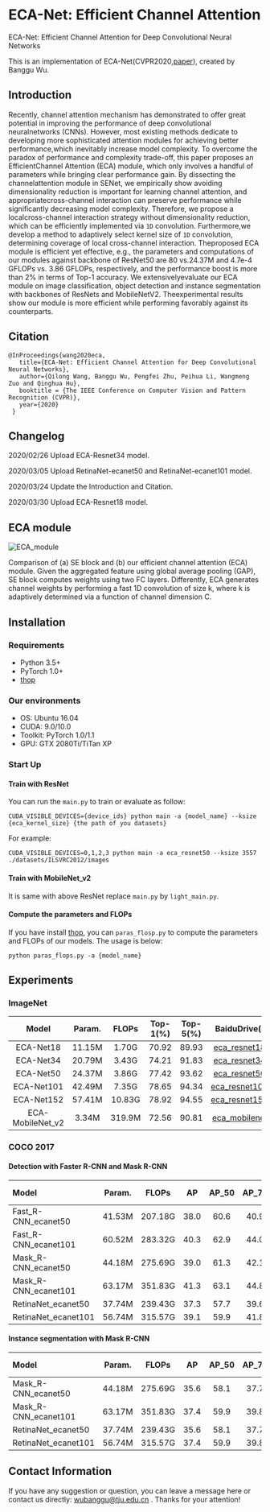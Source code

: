# ECA-Net: Efficient Channel Attention

ECA-Net: Efficient Channel Attention for Deep Convolutional Neural Networks

This is an implementation of ECA-Net(CVPR2020,[paper](https://arxiv.org/abs/1910.03151)), created by Banggu Wu.

## Introduction
Recently, channel attention mechanism has demonstrated to offer great potential in improving the performance of deep convolutional neuralnetworks (CNNs). However, most existing methods dedicate to developing more sophisticated attention modules for achieving better performance,which inevitably increase model complexity. To overcome the paradox of performance and complexity trade-off, this paper proposes an EfficientChannel Attention (ECA) module, which only involves a handful of parameters while bringing clear performance gain. By dissecting the channelattention module in SENet, we empirically show avoiding dimensionality reduction is important for learning channel attention, and appropriatecross-channel interaction can preserve performance while significantly decreasing model complexity. Therefore, we propose a localcross-channel interaction strategy without dimensionality reduction, which can be efficiently implemented via `1D` convolution. Furthermore,we develop a method to adaptively select kernel size of `1D` convolution, determining coverage of local cross-channel interaction. Theproposed ECA module is efficient yet effective, e.g., the parameters and computations of our modules against backbone of ResNet50 are 80 vs.24.37M and 4.7e-4 GFLOPs vs. 3.86 GFLOPs, respectively, and the performance boost is more than 2\% in terms of Top-1 accuracy. We extensivelyevaluate our ECA module on image classification, object detection and instance segmentation with backbones of ResNets and MobileNetV2. Theexperimental results show our module is more efficient while performing favorably against its counterparts.

## Citation

    @InProceedings{wang2020eca,
       title={ECA-Net: Efficient Channel Attention for Deep Convolutional Neural Networks},
       author={Qilong Wang, Banggu Wu, Pengfei Zhu, Peihua Li, Wangmeng Zuo and Qinghua Hu},
       booktitle = {The IEEE Conference on Computer Vision and Pattern Recognition (CVPR)},
       year={2020}
     }

## Changelog
2020/02/26 Upload ECA-Resnet34 model.

2020/03/05 Upload RetinaNet-ecanet50 and RetinaNet-ecanet101 model.

2020/03/24 Update the Introduction and Citation.

2020/03/30 Upload ECA-Resnet18 model.

## ECA module

![ECA_module](figures/eca_module.jpg)

Comparison of (a) SE block and (b) our efficient channel attention (ECA) module. Given the aggregated feature using global average pooling (GAP), SE block computes weights using two FC layers. Differently, ECA generates channel weights by performing a fast 1D convolution of size k, where k is adaptively determined via a function of channel dimension C.

## Installation

### Requirements

- Python 3.5+
- PyTorch 1.0+
- [thop](https://github.com/Lyken17/pytorch-OpCounter)

### Our environments

- OS: Ubuntu 16.04
- CUDA: 9.0/10.0
- Toolkit: PyTorch 1.0/1.1
- GPU: GTX 2080Ti/TiTan XP

### Start Up

#### Train with ResNet

You can run the `main.py` to train or evaluate as follow:

```
CUDA_VISIBLE_DEVICES={device_ids} python main -a {model_name} --ksize {eca_kernel_size} {the path of you datasets}
```
For example:
```
CUDA_VISIBLE_DEVICES=0,1,2,3 python main -a eca_resnet50 --ksize 3557 ./datasets/ILSVRC2012/images
```

#### Train with MobileNet_v2
It is same with above ResNet replace `main.py` by `light_main.py`.

#### Compute the parameters and FLOPs
If you have install [thop](https://github.com/Lyken17/pytorch-OpCounter), you can `paras_flosp.py` to compute the parameters and FLOPs of our models. The usage is below:
```
python paras_flops.py -a {model_name}
```

## Experiments

### ImageNet
|Model|Param.|FLOPs|Top-1(%)|Top-5(%)|BaiduDrive(models)|Extract code|GoogleDrive|
|:---:|:----:|:---:|:------:|:------:|:----------------:|:----------:|:---------:|
|ECA-Net18|11.15M|1.70G|70.92|89.93|[eca_resnet18_k3577](https://pan.baidu.com/s/1Bh9J7VY2tYj5oEvEEqvdhQ)|utsy|[eca_resnet18_k3577](https://drive.google.com/open?id=1LMRFRTyzVifGBi2MUpTuYEWW44S8mwyl)|
|ECA-Net34|20.79M|3.43G|74.21|91.83|[eca_resnet34_k3357](https://pan.baidu.com/s/1FFVUBbbJfNNFhyiZZ2P2AQ)|o4dh|[eca_resnet34_k3357](https://drive.google.com/open?id=15LV5Jkea3GPzvLP5__H7Gg88oNQUxBDE)|
|ECA-Net50|24.37M|3.86G|77.42|93.62|[eca_resnet50_k3557](https://pan.baidu.com/s/18LXDcxy8qG66h-7FlWW4SA)|no6u|[eca_resnet50_k3557](https://drive.google.com/open?id=1670rce333c_lyMWFzBlNZoVUvtxbCF_U)|
|ECA-Net101|42.49M|7.35G|78.65|94.34|[eca_resnet101_k3357](https://pan.baidu.com/s/1-ageRP2tku-YSIOqU09WpA)|iov1|[eca_resnet101_k3357](https://drive.google.com/open?id=1b5FQ8yDFnZ_UhvWT9txmjI_LjbKkgnvC)|
|ECA-Net152|57.41M|10.83G|78.92|94.55|[eca_resnet152_k3357](https://pan.baidu.com/s/1tPxHAltlcpI93CXUkW9ZOQ)|xaft|[eca_resnet152_k3357](https://drive.google.com/open?id=1_bYnaOg9ptsILC_iC7uQ5Izv-u2rjYG5)|
|ECA-MobileNet_v2|3.34M|319.9M|72.56|90.81|[eca_mobilenetv2_k13](https://pan.baidu.com/s/143B03YTGE2ogkPoCj3IorQ)|atpt|[eca_mobilenetv2_k13](https://drive.google.com/open?id=1FxzeXPg1SJQZzVVH4HRjMeq_SVMfidUm)|

### COCO 2017

#### Detection with Faster R-CNN and Mask R-CNN
|Model|Param.|FLOPs|AP|AP_50|AP_75|Pre trained models|Extract code|GoogleDrive|
|:----|:----:|:---:|:--:|:-------:|:-------:|:----------------:|:----------:|:---------:|
|Fast_R-CNN_ecanet50|41.53M|207.18G|38.0|60.6|40.9|[faster_rcnn_ecanet50_k5_bs8_lr0.01](https://pan.baidu.com/s/16mjevcCIG7dPWlmrqRNYEQ)|divf|[faster_rcnn_ecanet50_k5_bs8_lr0.01](https://drive.google.com/open?id=1myjDQIHRiYdTXm7DJjlFe_oyALhHXkrS)|
|Fast_R-CNN_ecanet101|60.52M|283.32G|40.3|62.9|44.0|[faster_rcnn_ecanet101_3357_bs8_lr0.01](https://pan.baidu.com/s/1Ag96zDW7R0PVVZsNaJ9XCQ)|d3kd|[faster_rcnn_ecanet101_3357_bs8_lr0.01](https://drive.google.com/open?id=1otCeuTSs4DRLTBIO6cYjm7e-5dQK1dMX)|
|Mask_R-CNN_ecanet50|44.18M|275.69G|39.0|61.3|42.1|[mask_rcnn_ecanet50_k3377_bs8_lr0.01](https://pan.baidu.com/s/1h_2PgK4PMHa2nTIqU3ZNkQ)|xe19|[mask_rcnn_ecanet50_k3377_bs8_lr0.01](https://drive.google.com/open?id=1z5sAqOD6zZzoVOyAd2VmBztmMXUKy-Nv)|
|Mask_R-CNN_ecanet101|63.17M|351.83G|41.3|63.1|44.8|[mask_rcnn_ecanet101_k3357_bs8_lr0.01](https://pan.baidu.com/s/19gph8Sr5nv11_kCecEyu5w)|y5e9|[mask_rcnn_ecanet101_k3357_bs8_lr0.01](https://drive.google.com/open?id=1Rv-VjdfWOt5mE45M0lihgv59fqnCAHQq)|
|RetinaNet_ecanet50|37.74M|239.43G|37.3|57.7|39.6|[RetinaNet_ecanet50_k3377_bs8_lr0.01](https://pan.baidu.com/s/1uL-EwILJVeW7O2O3oBmO0A)|my44|[RetinaNet_ecanet50_k3377_bs8_lr0.01](https://drive.google.com/open?id=1Pp6gndZFiZZo2BdbVmzUKQUtQ1m4kIbW)|
|RetinaNet_ecanet101|56.74M|315.57G|39.1|59.9|41.8|[RetinaNet_ecanet101_k3357_bs8_lr0.01](https://pan.baidu.com/s/1Rt3ijSItumSlqHFjS4J51w)|2eu5|[RetinaNet_ecanet101_k3357_bs8_lr0.01](https://drive.google.com/open?id=1290duDtOGMpp3QrL47CRAq24oGPgbtct)|

#### Instance segmentation with Mask R-CNN
|Model|Param.|FLOPs|AP|AP_50|AP_75|Pre trained models|Extract code|GoogleDrive|
|:----|:----:|:---:|:--:|:-------:|:-------:|:----------------:|:----------:|:---------:|
|Mask_R-CNN_ecanet50|44.18M|275.69G|35.6|58.1|37.7|[mask_rcnn_ecanet50_k3377_bs8_lr0.01](https://pan.baidu.com/s/1h_2PgK4PMHa2nTIqU3ZNkQ)|xe19|[mask_rcnn_ecanet50_k3377_bs8_lr0.01](https://drive.google.com/open?id=1z5sAqOD6zZzoVOyAd2VmBztmMXUKy-Nv)|
|Mask_R-CNN_ecanet101|63.17M|351.83G|37.4|59.9|39.8|[mask_rcnn_ecanet101_k3357_bs8_lr0.01](https://pan.baidu.com/s/19gph8Sr5nv11_kCecEyu5w)|y5e9|[mask_rcnn_ecanet101_k3357_bs8_lr0.01](https://drive.google.com/open?id=1Rv-VjdfWOt5mE45M0lihgv59fqnCAHQq)|
|RetinaNet_ecanet50|37.74M|239.43G|35.6|58.1|37.7|[RetinaNet_ecanet50_k3377_bs8_lr0.01](https://pan.baidu.com/s/1uL-EwILJVeW7O2O3oBmO0A)|my44|[RetinaNet_ecanet50_k3377_bs8_lr0.01](https://drive.google.com/open?id=1Pp6gndZFiZZo2BdbVmzUKQUtQ1m4kIbW)|
|RetinaNet_ecanet101|56.74M|315.57G|37.4|59.9|39.8|[RetinaNet_ecanet101_k3357_bs8_lr0.01](https://pan.baidu.com/s/1Rt3ijSItumSlqHFjS4J51w)|2eu5|[RetinaNet_ecanet101_k3357_bs8_lr0.01](https://drive.google.com/open?id=1290duDtOGMpp3QrL47CRAq24oGPgbtct)|

## Contact Information

If you have any suggestion or question, you can leave a message here or contact us directly: wubanggu@tju.edu.cn . Thanks for your attention!
